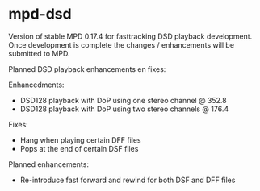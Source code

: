 mpd-dsd
=======

Version of stable MPD 0.17.4 for fasttracking DSD playback development.
Once development is complete the changes / enhancements will be submitted to
MPD.

Planned DSD playback enhancements en fixes:

Enhancedments:
- DSD128 playback with DoP using one stereo channel @ 352.8
- DSD128 playback with DoP using two stereo channels @ 176.4

Fixes:
- Hang when playing certain DFF files
- Pops at the end of certain DSF files

Planned enhancements:
- Re-introduce fast forward and rewind for both DSF and DFF files


